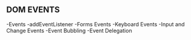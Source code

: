 ## DOM EVENTS
-Events
-addEventListener
-Forms Events
-Keyboard Events
-Input and Change Events
-Event Bubbling 
-Event Delegation

